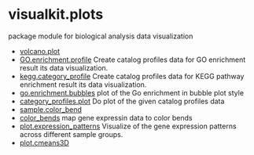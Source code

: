 # visualkit.plots

package module for biological analysis data visualization

+ [volcano.plot](visualkit.plots/volcano.plot.1) 
+ [GO.enrichment.profile](visualkit.plots/GO.enrichment.profile.1) Create catalog profiles data for GO enrichment result its data visualization.
+ [kegg.category_profile](visualkit.plots/kegg.category_profile.1) Create catalog profiles data for KEGG pathway enrichment result its data visualization.
+ [go.enrichment.bubbles](visualkit.plots/go.enrichment.bubbles.1) plot of the Go enrichment in bubble plot style
+ [category_profiles.plot](visualkit.plots/category_profiles.plot.1) Do plot of the given catalog profiles data
+ [sample.color_bend](visualkit.plots/sample.color_bend.1) 
+ [color_bends](visualkit.plots/color_bends.1) map gene expressin data to color bends
+ [plot.expression_patterns](visualkit.plots/plot.expression_patterns.1) Visualize of the gene expression patterns across different sample groups.
+ [plot.cmeans3D](visualkit.plots/plot.cmeans3D.1) 
